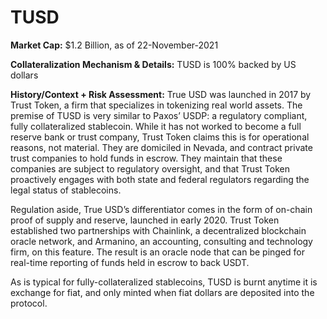 # TUSD

**Market Cap:** $1.2 Billion, as of 22-November-2021&#x20;

**Collateralization Mechanism & Details:** TUSD is 100% backed by US dollars&#x20;

**History/Context + Risk Assessment:** True USD was launched in 2017 by Trust Token, a firm that specializes in tokenizing real world assets. The premise of TUSD is very similar to Paxos’ USDP: a regulatory compliant, fully collateralized stablecoin. While it has not worked to become a full reserve bank or trust company, Trust Token claims this is for operational reasons, not material. They are domiciled in Nevada, and contract private trust companies to hold funds in escrow. They maintain that these companies are subject to regulatory oversight, and that Trust Token proactively engages with both state and federal regulators regarding the legal status of stablecoins.&#x20;

Regulation aside, True USD’s differentiator comes in the form of on-chain proof of supply and reserve, launched in early 2020. Trust Token established two partnerships with Chainlink, a decentralized blockchain oracle network, and Armanino, an accounting, consulting and technology firm, on this feature. The result is an oracle node that can be pinged for real-time reporting of funds held in escrow to back USDT.&#x20;

As is typical for fully-collateralized stablecoins, TUSD is burnt anytime it is exchange for fiat, and only minted when fiat dollars are deposited into the protocol.

